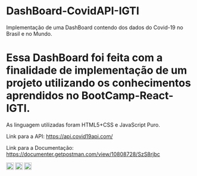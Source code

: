 # DashBoard-CovidAPI-IGTI
Implementação de uma DashBoard contendo dos dados do Covid-19 no Brasil e no Mundo. 

# Essa DashBoard foi feita com a finalidade de implementação de um projeto utilizando os conhecimentos aprendidos no BootCamp-React-IGTI. 

As linguagem utilizadas foram HTML5+CSS e JavaScript Puro. 

Link para a API: https://api.covid19api.com/

Link para a Documentação: https://documenter.getpostman.com/view/10808728/SzS8rjbc

<code><img height="20" src= "https://img.shields.io/badge/JavaScript-F7DF1E?style=for-the-badge&logo=javascript&logoColor=black"></code>
<code><img height="20" src= "https://img.shields.io/badge/HTML5-E34F26?style=for-the-badge&logo=html5&logoColor=white"></code>
<code><img height="20" src= "https://img.shields.io/badge/CSS3-1572B6?style=for-the-badge&logo=css3&logoColor=white"></code>
